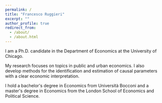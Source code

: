 ```yaml
---
permalink: /
title: "Francesco Ruggieri"
excerpt: ""
author_profile: true
redirect_from: 
  - /about/
  - /about.html
---
```



I am a Ph.D. candidate in the Department of Economics at the University of Chicago.

My research focuses on topics in public and urban economics. I also develop methods for the identification and estimation of causal parameters with a clear economic interpretation.

I hold a bachelor's degree in Economics from Universit&agrave; Bocconi and a master's degree in Economics from the London School of Economics and Political Science.